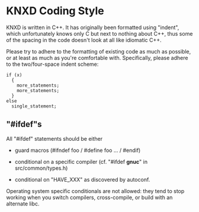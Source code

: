 # KNXD Coding Style

KNXD is written in C++. It has originally been formatted using "indent",
which unfortunately knows only C but next to nothing about C++, thus some
of the spacing in the code doesn't look at all like idiomatic C++.

Please try to adhere to the formatting of existing code as much as
possible, or at least as much as you're comfortable with. Specifically,
please adhere to the two/four-space indent scheme:

    if (x)
      {
        more_statements;
        more_statements;
      }
    else
      single_statement;

## "#ifdef"s

All "#ifdef" statements should be either

* guard macros (#ifndef foo / #define foo … / #endif)

* conditional on a specific compiler (cf. "#ifdef __gnuc__" in
  src/common/types.h)

* conditional on "HAVE_XXX" as discovered by autoconf.

Operating system specific conditionals are not allowed: they tend
to stop working when you switch compilers, cross-compile, or build
with an alternate libc.


